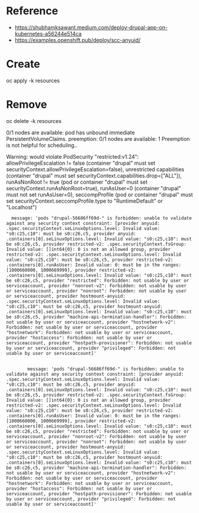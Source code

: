 # Reference
* https://shubhamksawant.medium.com/deploy-drupal-app-on-kubernetes-a56244e514ca
* https://examples.openshift.pub/deploy/scc-anyuid/

# Create
oc apply -k resources

# Remove
oc delete -k resources

0/1 nodes are available: pod has unbound immediate PersistentVolumeClaims. preemption: 0/1 nodes are available: 1 Preemption is not helpful for scheduling..


Warning: would violate PodSecurity "restricted:v1.24": allowPrivilegeEscalation != false (container "drupal" must set securityContext.allowPrivilegeEscalation=false), unrestricted capabilities (container "drupal" must set securityContext.capabilities.drop=["ALL"]), runAsNonRoot != true (pod or container "drupal" must set securityContext.runAsNonRoot=true), runAsUser=0 (container "drupal" must not set runAsUser=0), seccompProfile (pod or container "drupal" must set securityContext.seccompProfile.type to "RuntimeDefault" or "Localhost")


      message: 'pods "drupal-56686ff69d-" is forbidden: unable to validate against any security context constraint: [provider anyuid: .spec.securityContext.seLinuxOptions.level: Invalid value: "s0:c25,c10": must be s0:c26,c5, provider anyuid: .containers[0].seLinuxOptions.level: Invalid value: "s0:c25,c10": must be s0:c26,c5, provider restricted-v2: .spec.securityContext.fsGroup: Invalid value: []int64{0}: 0 is not an allowed group, provider restricted-v2: .spec.securityContext.seLinuxOptions.level: Invalid value: "s0:c25,c10": must be s0:c26,c5, provider restricted-v2: .containers[0].runAsUser: Invalid value: 0: must be in the ranges: [1000660000, 1000669999], provider restricted-v2: .containers[0].seLinuxOptions.level: Invalid value: "s0:c25,c10": must be s0:c26,c5, provider "restricted": Forbidden: not usable by user or serviceaccount, provider "nonroot-v2": Forbidden: not usable by user or serviceaccount, provider "nonroot": Forbidden: not usable by user or serviceaccount, provider hostmount-anyuid: .spec.securityContext.seLinuxOptions.level: Invalid value: "s0:c25,c10": must be s0:c26,c5, provider hostmount-anyuid: .containers[0].seLinuxOptions.level: Invalid value: "s0:c25,c10": must be s0:c26,c5, provider "machine-api-termination-handler": Forbidden: not usable by user or serviceaccount, provider "hostnetwork-v2": Forbidden: not usable by user or serviceaccount, provider "hostnetwork": Forbidden: not usable by user or serviceaccount, provider "hostaccess": Forbidden: not usable by user or serviceaccount, provider "hostpath-provisioner": Forbidden: not usable by user or serviceaccount, provider "privileged": Forbidden: not usable by user or serviceaccount]'


            message: 'pods "drupal-56686ff69d-" is forbidden: unable to validate against any security context constraint: [provider anyuid: .spec.securityContext.seLinuxOptions.level: Invalid value: "s0:c25,c10": must be s0:c26,c5, provider anyuid: .containers[0].seLinuxOptions.level: Invalid value: "s0:c25,c10": must be s0:c26,c5, provider restricted-v2: .spec.securityContext.fsGroup: Invalid value: []int64{0}: 0 is not an allowed group, provider restricted-v2: .spec.securityContext.seLinuxOptions.level: Invalid value: "s0:c25,c10": must be s0:c26,c5, provider restricted-v2: .containers[0].runAsUser: Invalid value: 0: must be in the ranges: [1000660000, 1000669999], provider restricted-v2: .containers[0].seLinuxOptions.level: Invalid value: "s0:c25,c10": must be s0:c26,c5, provider "restricted": Forbidden: not usable by user or serviceaccount, provider "nonroot-v2": Forbidden: not usable by user or serviceaccount, provider "nonroot": Forbidden: not usable by user or serviceaccount, provider hostmount-anyuid: .spec.securityContext.seLinuxOptions.level: Invalid value: "s0:c25,c10": must be s0:c26,c5, provider hostmount-anyuid: .containers[0].seLinuxOptions.level: Invalid value: "s0:c25,c10": must be s0:c26,c5, provider "machine-api-termination-handler": Forbidden: not usable by user or serviceaccount, provider "hostnetwork-v2": Forbidden: not usable by user or serviceaccount, provider "hostnetwork": Forbidden: not usable by user or serviceaccount, provider "hostaccess": Forbidden: not usable by user or serviceaccount, provider "hostpath-provisioner": Forbidden: not usable by user or serviceaccount, provider "privileged": Forbidden: not usable by user or serviceaccount]'

